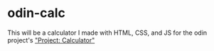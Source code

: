 # odin-calc
This will be a calculator I made with HTML, CSS, and JS for the odin project's ["Project: Calculator"](https://www.theodinproject.com/lessons/foundations-calculator)
